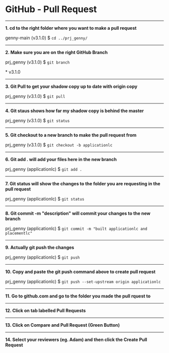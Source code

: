 # GitHub - Pull Request
---
**1. cd to the right folder where you want to make a pull request**

genny-main (v3.1.0) $ `cd ../prj_genny/`

---

**2. Make sure you are on the right GitHub Branch**

prj_genny (v3.1.0) $ `git branch`

\* v3.1.0

---

**3. Git Pull to get your shadow copy up to date with origin copy**

prj_genny (v3.1.0) $ `git pull`

---

**4. Git staus shows how far my shadow copy is behind the master**

prj_genny (v3.1.0) $ `git status`

---

**5. Git checkout to a new branch to make the pull request from**

prj_genny (v3.1.0) $ `git checkout -b applicationlc`

---

**6. Git add . will add your files here in the new branch**

prj_genny (applicationlc) $ `git add .`

---

**7. Git status will show the changes to the folder you are requesting in the pull request**

prj_genny (applicationlc) $ `git status`

---

**8. Git commit -m "description" will commit your changes to the new branch**

prj_genny (applicationlc) $ `git commit -m "built applicationlc and placementlc"`

---

**9. Actually git push the changes**

prj_genny (applicationlc) $ `git push`

---

**10. Copy and paste the git push command above to create pull request**

prj_genny (applicationlc) $ `git push --set-upstream origin applicationlc`

---

**11. Go to github.com and go to the folder you made the pull rquest to**

---

**12. Click on tab labelled Pull Requests**

---

**13. Click on Compare and Pull Request (Green Button)**

---

**14. Select your reviewers (eg. Adam) and then click the Create Pull Request**